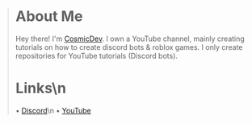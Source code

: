 > # __**About Me**__
>
> Hey there! I'm [CosmicDev](https://youtube.com/c/CosmicDev).
> I own a YouTube channel, mainly creating tutorials on how to create discord bots & roblox games.
> I only create repositories for YouTube tutorials (Discord bots).
>
> # __**Links**__\n
> • [Discord](https://discord.com/invite/EAUSe2UDxj)\n
> • [YouTube](https://youtube.com/c/CosmicDev)
